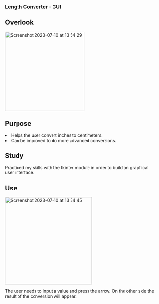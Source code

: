 ### Length Converter - GUI 

## Overlook 

<img width="260" alt="Screenshot 2023-07-10 at 13 54 29" src="https://github.com/StefanIancu/projects/assets/124818078/46e29d37-c17c-426a-88b2-3f369036f034">

## Purpose

<li>Helps the user convert inches to centimeters.</li>
<li>Can be improved to do more advanced conversions. </li>

## Study

Practiced my skills with the tkinter module in order to build an graphical user interface. 

## Use

<img width="286" alt="Screenshot 2023-07-10 at 13 54 45" src="https://github.com/StefanIancu/projects/assets/124818078/efdab0a1-2513-4e9b-91aa-604ae80ebaef">

The user needs to input a value and press the arrow. On the other side the result of the conversion will appear. 

